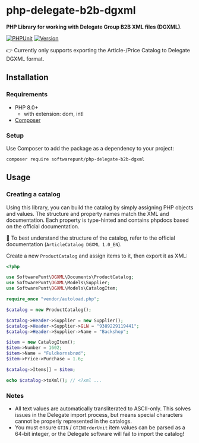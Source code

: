 # php-delegate-b2b-dgxml
**PHP Library for working with Delegate Group B2B XML files (DGXML)**.

[![PHPUnit](https://github.com/SoftwarePunt/php-delegate-b2b-dgxml/actions/workflows/phpunit.yml/badge.svg)](https://github.com/SoftwarePunt/php-delegate-b2b-dgxml/actions/workflows/phpunit.yml)
[![Version](http://poser.pugx.org/softwarepunt/php-delegate-b2b-dgxml/version)](https://packagist.org/packages/softwarepunt/php-delegate-b2b-dgxml)

👉 Currently only supports exporting the Article-/Price Catalog to Delegate DGXML format.

## Installation
### Requirements
- PHP 8.0+
  - with extension: dom, intl
- [Composer](https://getcomposer.org/)

### Setup
Use Composer to add the package as a dependency to your project:

```shell
composer require softwarepunt/php-delegate-b2b-dgxml
```

## Usage

### Creating a catalog
Using this library, you can build the catalog by simply assigning PHP objects and values. The structure and property names match the XML and documentation. Each property is type-hinted and contains phpdocs based on the official documentation.

📕 To best understand the structure of the catalog, refer to the official documentation (`ArticleCatalog DGXML 1.0_EN`).

Create a new `ProductCatalog` and assign items to it, then export it as XML:

```php
<?php

use SoftwarePunt\DGXML\Documents\ProductCatalog;
use SoftwarePunt\DGXML\Models\Supplier;
use SoftwarePunt\DGXML\Models\CatalogItem;

require_once "vendor/autoload.php";

$catalog = new ProductCatalog();

$catalog->Header->Supplier = new Supplier();
$catalog->Header->Supplier->GLN = "9389229119441";
$catalog->Header->Supplier->Name = "Backshop";

$item = new CatalogItem();
$item->Number = 1602;
$item->Name = "Fuldkornsbrød";
$item->Price->Purchase = 1.6;

$catalog->Items[] = $item;

echo $catalog->toXml(); // <?xml ...
```

### Notes
- All text values are automatically transliterated to ASCII-only. This solves issues in the Delegate import process, but means special characters cannot be properly represented in the catalogs. 
- You must ensure `GTIN` / `GTINOrderUnit` item values can be parsed as a 64-bit integer, or the Delegate software will fail to import the catalog!

